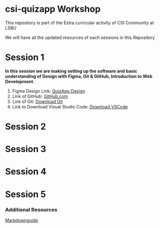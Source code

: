 # csi-quizapp Workshop
This repository is part of the Extra curricular activity of CSI Community at LSBU

We will have all the updated resources of each sessions in this Repository

# Session 1
**In this session we are making setting up the software and basic understanding of Design with Figma, Git & GitHub, Introduction to Web Development.**

1. Figma Design Link: [QuizApp Design](https://www.figma.com/file/tGlAY3WfqdQTTY9TAqfYqC/QuizApp?type=design&node-id=0-1&mode=design&t=0dMyK6zA1a9NFdSi-0)
2. Link of GitHub: [GitHub.com](https://github.com/)
3. Link of Git: [Download Git](https://git-scm.com/downloads)
4. Link to Download Visual Studio Code: [Download VSCode](https://code.visualstudio.com/download)

# Session 2

# Session 3

# Session 4

# Session 5


### Additional Resources
[Markdownguide](https://www.markdownguide.org/)
